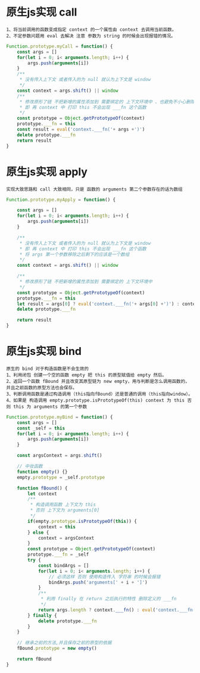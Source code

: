 # 原生js实现 call
    1、将当前调用的函数变成指定 context 的一个属性由 context 去调用当前函数。
    2、不定参数问题用 eval 去解决 注意 参数为 string 的时候会出现报错的情况。
```javascript
Function.prototype.myCall = function() {
    const args = []
    for(let i = 0; i< arguments.length; i++) {
        args.push(arguments[i])
    }
    /**
     * 没有传入上下文 或者传入的为 null 就认为上下文是 window
     */
    const context = args.shift() || window
    /**
     * 修改原形了链 不把新增的属性添加到 需要绑定的 上下文环境中 、也避免不小心删除了 绑定上下文中的 方法
     * 即 再 context 中 打印 this 不会出现 ___fn 这个函数
     */
    const prototype = Object.getPrototypeOf(context)
    prototype.___fn = this
    const result = eval('context.___fn('+ args +')')
    delete prototype.___fn
    return result
}
```

# 原生js实现 apply
    实现大致思路和 call 大致相同，只是 函数的 arguments 第二个参数存在的话为数组
```javascript
Function.prototype.myApply = function() {

    const args = []
    for(let i = 0; i< arguments.length; i++) {
        args.push(arguments[i])
    }

    /**
     * 没有传入上下文 或者传入的为 null 就认为上下文是 window
     * 即 再 context 中 打印 this 不会出现 ___fn 这个函数
     * 将 args 第一个参数移除之后剩下的应该是一个数组
     */
    const context = args.shift() || window

    /**
     * 修改原形了链 不把新增的属性添加到 需要绑定的 上下文环境中
     */
    const prototype = Object.getPrototypeOf(context)
    prototype.___fn = this
    let result = args[0] ? eval('context.___fn('+ args[0] +')') : context.___fn()
    delete prototype.___fn

    return result
}
```
# 原生js实现 bind
    原生的 bind 对于构造函数是不会生效的
    1、利用闭包 创建一个空的函数 empty 把 this 的原型赋值给 empty 然后。
    2、返回一个函数 fBound 并且改变其原型链为 new empty，用与判断是怎么调用函数的，并且之前函数的原型方法也会保存。
    3、判断调用函数是通过构造调用（this指向fBound）还是普通的调用（this指向window）。
    4、如果是 构造调用 empty.prototype.isPrototypeOf(this) context 为 this 否则 this 为 arguments 的第一个参数
```javascript
Function.prototype.myBind = function() {
    const args = []
    const _self = this
    for(let i = 0; i< arguments.length; i++) {
        args.push(arguments[i])
    }

    const argsContext = args.shift()

    // 中妆函数
    function empty() {}
    empty.prototype = _self.prototype

    function fBound() {
        let context
        /**
         * 构造调用函数 上下文为 this
         * 否则 上下文为 arguments[0]
         */
        if(empty.prototype.isPrototypeOf(this)) {
            context = this
        } else {
            context = argsContext
        }
        const prototype = Object.getPrototypeOf(context)
        prototype.___fn = _self
        try {
            const bindArgs = []
            for(let i = 0; i< arguments.length; i++) {
                // 必须这样 否则 使用构造传入 字符串 的时候会报错
                bindArgs.push('arguments[' + i + ']')
            }
            /**
             * 利用 finally 在 return 之后执行的特性 删除定义的 ___fn
             */
            return args.length ? context.___fn() : eval('context.___fn('+ args.concat(bindArgs) +')')
        } finally {
            delete prototype.___fn
        }
    }

    // 继承之前的方法,并且保存之前的原型的依据
    fBound.prototype = new empty()

    return fBound
}
```
